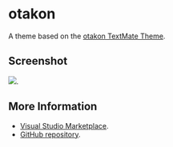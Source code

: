# otakon

A theme based on the [otakon TextMate Theme](http://colorsublime.com/theme/otakon).


## Screenshot
![](https://raw.githubusercontent.com/gerane/VSCodeThemes/master/gerane.Theme-otakon/screenshot.png).


## More Information
* [Visual Studio Marketplace](https://marketplace.visualstudio.com/items/gerane.Theme-otakon).
* [GitHub repository](https://github.com/gerane/VSCodeThemes).
